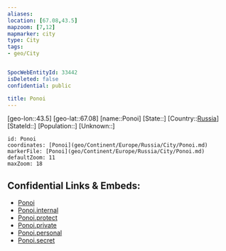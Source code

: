 ```yaml
---
aliases: 
location: [67.08,43.5]
mapzoom: [7,12] 
mapmarker: city 
type: City
tags:
- geo/City


SpocWebEntityId: 33442
isDeleted: false
confidential: public

title: Ponoi
---
```

[geo-lon::43.5]
[geo-lat::67.08]
[name::Ponoi]
[State::]
[Country::[Russia](geo/Continent/Europe/Russia.md)]
[StateId::]
[Population::]
[Unknown::]


```leaflet
id: Ponoi
coordinates: [Ponoi](geo/Continent/Europe/Russia/City/Ponoi.md)
markerFile: [Ponoi](geo/Continent/Europe/Russia/City/Ponoi.md)
defaultZoom: 11 
maxZoom: 18
```


## Confidential Links & Embeds: 
- [Ponoi](../../../../../../_public/geo/Continent/Europe/Russia/City/Ponoi.md) 
- [Ponoi.internal](../../../../../../_internal/geo/Continent/Europe/Russia/City/Ponoi.internal.md) 
- [Ponoi.protect](../../../../../../_protect/geo/Continent/Europe/Russia/City/Ponoi.protect.md) 
- [Ponoi.private](../../../../../../_private/geo/Continent/Europe/Russia/City/Ponoi.private.md) 
- [Ponoi.personal](../../../../../../_personal/geo/Continent/Europe/Russia/City/Ponoi.personal.md) 
- [Ponoi.secret](../../../../../../_secret/geo/Continent/Europe/Russia/City/Ponoi.secret.md) 
